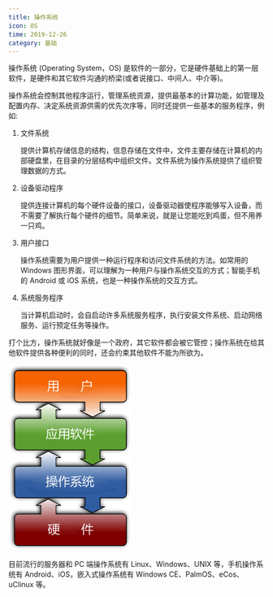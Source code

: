 ```yaml
---
title: 操作系统
icon: OS
time: 2019-12-26
category: 基础
---
```


操作系统 (Operating System，OS) 是软件的一部分，它是硬件基础上的第一层软件，是硬件和其它软件沟通的桥梁(或者说接口、中间人、中介等)。

<!-- more -->

操作系统会控制其他程序运行，管理系统资源，提供最基本的计算功能，如管理及配置内存、决定系统资源供需的优先次序等，同时还提供一些基本的服务程序，例如:

1. 文件系统

   提供计算机存储信息的结构，信息存储在文件中，文件主要存储在计算机的内部硬盘里，在目录的分层结构中组织文件。文件系统为操作系统提供了组织管理数据的方式。

2. 设备驱动程序

   提供连接计算机的每个硬件设备的接口，设备驱动器使程序能够写入设备，而不需要了解执行每个硬件的细节。简单来说，就是让您能吃到鸡蛋，但不用养一只鸡。

3. 用户接口

   操作系统需要为用户提供一种运行程序和访问文件系统的方法。如常用的 Windows 图形界面，可以理解为一种用户与操作系统交互的方式；智能手机的 Android 或 iOS 系统，也是一种操作系统的交互方式。

4. 系统服务程序

   当计算机启动时，会自启动许多系统服务程序，执行安装文件系统、启动网络服务、运行预定任务等操作。

打个比方，操作系统就好像是一个政府，其它软件都会被它管控；操作系统在给其他软件提供各种便利的同时，还会约束其他软件不能为所欲为。

![操作系统结构示意图](./assets/OS.gif)

目前流行的服务器和 PC 端操作系统有 Linux、Windows、UNIX 等，手机操作系统有 Android、iOS，嵌入式操作系统有 Windows CE、PalmOS、eCos、uClinux 等。
